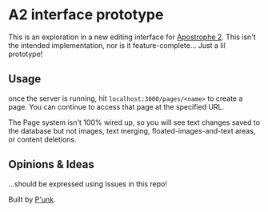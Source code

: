 A2 interface prototype
======================

This is an exploration in a new editing interface for [Apostrophe 2](https://github.com/punkave/apostrophe). This isn't the intended implementation, nor is it feature-complete... Just a lil prototype!

Usage
-----

once the server is running, hit `localhost:3000/pages/<name>` to create a page. You can continue to access that page at the specified URL.

The Page system isn't 100% wired up, so you will see text changes saved to the database but not images, text merging, floated-images-and-text areas, or content deletions.

Opinions & Ideas
----------------

...should be expressed using Issues in this repo!


Built by [P'unk](http://punkave.com).